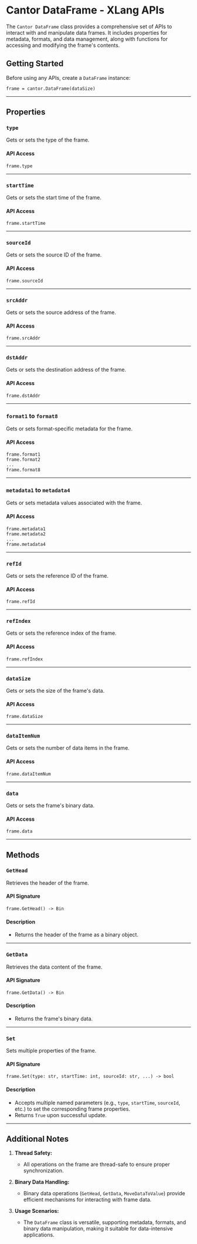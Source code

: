 # Cantor DataFrame - XLang APIs

The `Cantor DataFrame` class provides a comprehensive set of APIs to interact with and manipulate data frames. It includes properties for metadata, formats, and data management, along with functions for accessing and modifying the frame's contents.

## Getting Started

Before using any APIs, create a `DataFrame` instance:
```xlang
frame = cantor.DataFrame(dataSize)
```

---

## Properties

### `type`
Gets or sets the type of the frame.

#### API Access
```xlang
frame.type
```

---

### `startTime`
Gets or sets the start time of the frame.

#### API Access
```xlang
frame.startTime
```

---

### `sourceId`
Gets or sets the source ID of the frame.

#### API Access
```xlang
frame.sourceId
```

---

### `srcAddr`
Gets or sets the source address of the frame.

#### API Access
```xlang
frame.srcAddr
```

---

### `dstAddr`
Gets or sets the destination address of the frame.

#### API Access
```xlang
frame.dstAddr
```

---

### `format1` to `format8`
Gets or sets format-specific metadata for the frame.

#### API Access
```xlang
frame.format1
frame.format2
...
frame.format8
```

---

### `metadata1` to `metadata4`
Gets or sets metadata values associated with the frame.

#### API Access
```xlang
frame.metadata1
frame.metadata2
...
frame.metadata4
```

---

### `refId`
Gets or sets the reference ID of the frame.

#### API Access
```xlang
frame.refId
```

---

### `refIndex`
Gets or sets the reference index of the frame.

#### API Access
```xlang
frame.refIndex
```

---

### `dataSize`
Gets or sets the size of the frame's data.

#### API Access
```xlang
frame.dataSize
```

---

### `dataItemNum`
Gets or sets the number of data items in the frame.

#### API Access
```xlang
frame.dataItemNum
```

---

### `data`
Gets or sets the frame's binary data.

#### API Access
```xlang
frame.data
```

---

## Methods

### `GetHead`
Retrieves the header of the frame.

#### API Signature
```xlang
frame.GetHead() -> Bin
```

#### Description
- Returns the header of the frame as a binary object.

---

### `GetData`
Retrieves the data content of the frame.

#### API Signature
```xlang
frame.GetData() -> Bin
```

#### Description
- Returns the frame's binary data.

---

### `Set`
Sets multiple properties of the frame.

#### API Signature
```xlang
frame.Set(type: str, startTime: int, sourceId: str, ...) -> bool
```

#### Description
- Accepts multiple named parameters (e.g., `type`, `startTime`, `sourceId`, etc.) to set the corresponding frame properties.
- Returns `True` upon successful update.

---

## Additional Notes

1. **Thread Safety:**
   - All operations on the frame are thread-safe to ensure proper synchronization.

2. **Binary Data Handling:**
   - Binary data operations (`GetHead`, `GetData`, `MoveDataToValue`) provide efficient mechanisms for interacting with frame data.

3. **Usage Scenarios:**
   - The `DataFrame` class is versatile, supporting metadata, formats, and binary data manipulation, making it suitable for data-intensive applications.

```